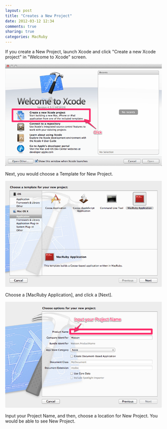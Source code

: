```yaml
---
layout: post
title: "Creates a New Project"
date: 2012-03-12 12:34
comments: true
sharing: true
categories: MacRuby
---
```


If you create a New Project, launch Xcode and click "Create a new Xcode project" in "Welcome to Xcode" screen.

![image](/images/en/intro-new-project/welcome_to_xcode.png)

Next, you would choose a Template for New Project.

![image](/images/en/intro-new-project/choose_a_templete.png)

Choose a [MacRuby Application], and click a [Next].

![image](/images/en/intro-new-project/product_name.png)

Input your Project Name, and then, choose a location for New Project. You would be able to see New Project.
